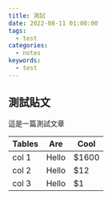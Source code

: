 ```yaml
---
title: 測試
date: 2022-08-11 01:00:00
tags:
  - test
categories:
  - notes
keywords:
  - test
---
```


## 測試貼文

這是一篇測試文章

<!--more-->

 Tables        | Are           | Cool
 ------------- | ------------- | -----
 col 1         | Hello         | $1600
 col 2         | Hello         |   $12
 col 3         | Hello         |    $1
